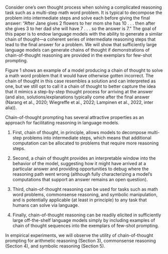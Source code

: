 Consider one’s own thought process when solving a complicated reasoning task such as a multi-step
math word problem. It is typical to decompose the problem into intermediate steps and solve each
before giving the final answer: “After Jane gives 2 flowers to her mom she has 10 . . . then after she
gives 3 to her dad she will have 7 . . . so the answer is 7.” The goal of this paper is to endow language
models with the ability to generate a similar chain of thought—a coherent series of intermediate
reasoning steps that lead to the final answer for a problem. We will show that sufficiently large
language models can generate chains of thought if demonstrations of chain-of-thought reasoning are
provided in the exemplars for few-shot prompting.



Figure 1 shows an example of a model producing a chain of thought to solve a math word problem
that it would have otherwise gotten incorrect. The chain of thought in this case resembles a solution
and can interpreted as one, but we still opt to call it a chain of thought to better capture the idea that it
mimics a step-by-step thought process for arriving at the answer (and also, solutions/explanations
typically come after the final answer (Narang et al., 2020; Wiegreffe et al., 2022; Lampinen et al.,
2022, inter alia)).


Chain-of-thought prompting has several attractive properties as an approach for facilitating reasoning
in language models.


1. First, chain of thought, in principle, allows models to decompose multi-step problems into
intermediate steps, which means that additional computation can be allocated to problems
that require more reasoning steps.


3. Second, a chain of thought provides an interpretable window into the behavior of the model,
suggesting how it might have arrived at a particular answer and providing opportunities
to debug where the reasoning path went wrong (although fully characterizing a model’s
computations that support an answer remains an open question).


5. Third, chain-of-thought reasoning can be used for tasks such as math word problems,
commonsense reasoning, and symbolic manipulation, and is potentially applicable (at least
in principle) to any task that humans can solve via language.


7. Finally, chain-of-thought reasoning can be readily elicited in sufficiently large off-the-shelf
language models simply by including examples of chain of thought sequences into the
exemplars of few-shot prompting.



In empirical experiments, we will observe the utility of chain-of-thought prompting for arithmetic
reasoning (Section 3), commonsense reasoning (Section 4), and symbolic reasoning (Section 5).

